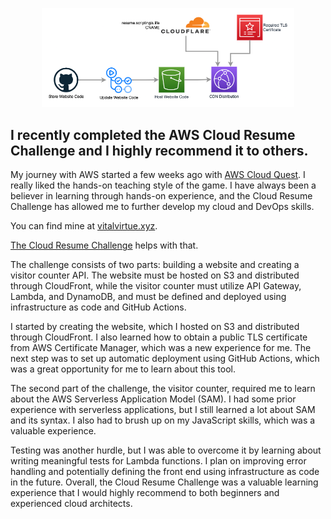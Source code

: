 <p align="center">
<img width="80%" src="https://github.com/vitalvirtue/cloud-resume-challange-vv/blob/master/crc-aws.png" />
</p>

## I recently completed the AWS Cloud Resume Challenge and I highly recommend it to others. 

My journey with AWS started a few weeks ago with <a href="https://aws.amazon.com/training/digital/aws-cloud-quest/">AWS Cloud Quest</a>. I really liked the hands-on teaching style of the game. I have always been a believer in learning through hands-on experience, and the Cloud Resume Challenge has allowed me to further develop my cloud and DevOps skills.

You can find mine at <a href="https://vitalvirtue.xyz">vitalvirtue.xyz</a>.

<a href="https://cloudresumechallenge.dev/">The Cloud Resume Challenge</a> helps with that.

The challenge consists of two parts: building a website and creating a visitor counter API. The website must be hosted on S3 and distributed through CloudFront, while the visitor counter must utilize API Gateway, Lambda, and DynamoDB, and must be defined and deployed using infrastructure as code and GitHub Actions.

I started by creating the website, which I hosted on S3 and distributed through CloudFront. I also learned how to obtain a public TLS certificate from AWS Certificate Manager, which was a new experience for me. The next step was to set up automatic deployment using GitHub Actions, which was a great opportunity for me to learn about this tool.

The second part of the challenge, the visitor counter, required me to learn about the AWS Serverless Application Model (SAM). I had some prior experience with serverless applications, but I still learned a lot about SAM and its syntax. I also had to brush up on my JavaScript skills, which was a valuable experience.

Testing was another hurdle, but I was able to overcome it by learning about writing meaningful tests for Lambda functions. I plan on improving error handling and potentially defining the front end using infrastructure as code in the future. Overall, the Cloud Resume Challenge was a valuable learning experience that I would highly recommend to both beginners and experienced cloud architects.
